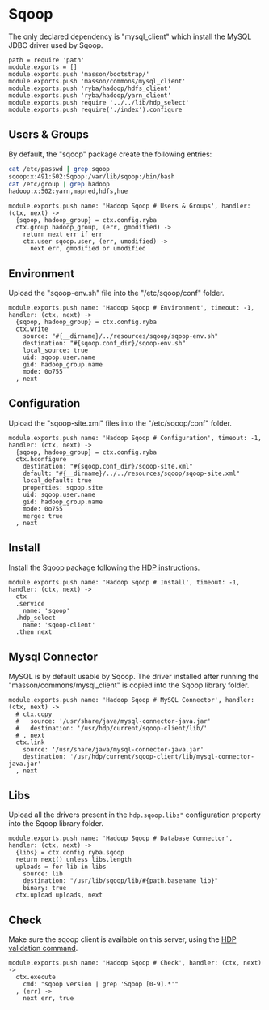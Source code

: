 
# Sqoop

The only declared dependency is "mysql_client" which install the MySQL JDBC
driver used by Sqoop.

    path = require 'path'
    module.exports = []
    module.exports.push 'masson/bootstrap/'
    module.exports.push 'masson/commons/mysql_client'
    module.exports.push 'ryba/hadoop/hdfs_client'
    module.exports.push 'ryba/hadoop/yarn_client'
    module.exports.push require '../../lib/hdp_select'
    module.exports.push require('./index').configure

## Users & Groups

By default, the "sqoop" package create the following entries:

```bash
cat /etc/passwd | grep sqoop
sqoop:x:491:502:Sqoop:/var/lib/sqoop:/bin/bash
cat /etc/group | grep hadoop
hadoop:x:502:yarn,mapred,hdfs,hue
```

    module.exports.push name: 'Hadoop Sqoop # Users & Groups', handler: (ctx, next) ->
      {sqoop, hadoop_group} = ctx.config.ryba
      ctx.group hadoop_group, (err, gmodified) ->
        return next err if err
        ctx.user sqoop.user, (err, umodified) ->
          next err, gmodified or umodified

## Environment

Upload the "sqoop-env.sh" file into the "/etc/sqoop/conf" folder.

    module.exports.push name: 'Hadoop Sqoop # Environment', timeout: -1, handler: (ctx, next) ->
      {sqoop, hadoop_group} = ctx.config.ryba
      ctx.write
        source: "#{__dirname}/../resources/sqoop/sqoop-env.sh"
        destination: "#{sqoop.conf_dir}/sqoop-env.sh"
        local_source: true
        uid: sqoop.user.name
        gid: hadoop_group.name
        mode: 0o755
      , next

## Configuration

Upload the "sqoop-site.xml" files into the "/etc/sqoop/conf" folder.

    module.exports.push name: 'Hadoop Sqoop # Configuration', timeout: -1, handler: (ctx, next) ->
      {sqoop, hadoop_group} = ctx.config.ryba
      ctx.hconfigure
        destination: "#{sqoop.conf_dir}/sqoop-site.xml"
        default: "#{__dirname}/../../resources/sqoop/sqoop-site.xml"
        local_default: true
        properties: sqoop.site
        uid: sqoop.user.name
        gid: hadoop_group.name
        mode: 0o755
        merge: true
      , next

## Install

Install the Sqoop package following the [HDP instructions][install].

    module.exports.push name: 'Hadoop Sqoop # Install', timeout: -1, handler: (ctx, next) ->
      ctx
      .service
        name: 'sqoop'
      .hdp_select
        name: 'sqoop-client'
      .then next

## Mysql Connector

MySQL is by default usable by Sqoop. The driver installed after running the
"masson/commons/mysql_client" is copied into the Sqoop library folder.

    module.exports.push name: 'Hadoop Sqoop # MySQL Connector', handler: (ctx, next) ->
      # ctx.copy
      #   source: '/usr/share/java/mysql-connector-java.jar'
      #   destination: '/usr/hdp/current/sqoop-client/lib/'
      # , next
      ctx.link
        source: '/usr/share/java/mysql-connector-java.jar'
        destination: '/usr/hdp/current/sqoop-client/lib/mysql-connector-java.jar'
      , next

## Libs

Upload all the drivers present in the `hdp.sqoop.libs"` configuration property into
the Sqoop library folder.

    module.exports.push name: 'Hadoop Sqoop # Database Connector', handler: (ctx, next) ->
      {libs} = ctx.config.ryba.sqoop
      return next() unless libs.length
      uploads = for lib in libs
        source: lib
        destination: "/usr/lib/sqoop/lib/#{path.basename lib}"
        binary: true
      ctx.upload uploads, next

## Check

Make sure the sqoop client is available on this server, using the [HDP validation
command][validate].

    module.exports.push name: 'Hadoop Sqoop # Check', handler: (ctx, next) ->
      ctx.execute
        cmd: "sqoop version | grep 'Sqoop [0-9].*'"
      , (err) ->
        next err, true

[install]: http://docs.hortonworks.com/HDPDocuments/HDP2/HDP-2.0.9.1/bk_installing_manually_book/content/rpm-chap10-1.html
[validate]: http://docs.hortonworks.com/HDPDocuments/HDP2/HDP-2.0.9.1/bk_installing_manually_book/content/rpm-chap10-4.html
